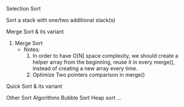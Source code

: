 Selection Sort

Sort a stack with one/two additional stack(s)

Merge Sort & its variant
1. Merge Sort
    - Notes: 
        1. In order to have O[N] space complexity, we should create a helper array from the beginning, reuse it in every merge(), instead of creating a new array every time.
        2. Optimize Two pointers comparison in merge()


Quick Sort & its variant

Other Sort Algorithms
Bubble Sort
Heap sort
...

